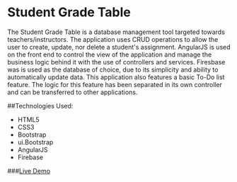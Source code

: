 # Student Grade Table

The Student Grade Table is a database management tool targeted towards teachers/instructors. The application uses CRUD operations to allow the user to create, update, nor delete a student's assignment. AngularJS is used on the front end to control the view of the application and manage the business logic behind it with the use of controllers and services. Firesbase was is used as the database of choice, due to its simplicity and ability to automatically update data. This application also features a basic To-Do list feature. The logic for this feature has been separated in its own controller and can be transferred to other applications.

##Technologies Used:

- HTML5
- CSS3
- Bootstrap
- ui.Bootstrap
- AngularJS
- Firebase


###[Live Demo](https://tmantock.github.io/calculator/)
